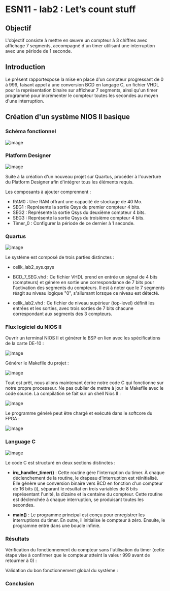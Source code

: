 <h1> ESN11 - lab2 : Let’s count stuff </h1>

**<h2> Objectif </h2>**

L'objectif consiste à mettre en œuvre un compteur à 3 chiffres avec affichage 7 segments, accompagné d'un timer utilisant une interruption avec une période de 1 seconde.

<h2> Introduction </h2>

Le présent rapportexpose la mise en place d'un compteur progressant de 0 à 999, faisant appel à une conversion BCD en langage C, un fichier VHDL pour la représentation binaire sur afficheur 7 segments, ainsi qu'un timer programmé pour incrémenter le compteur toutes les secondes au moyen d'une interruption.
<h2> Création d'un système NIOS II basique </h2>

<h3> Schéma fonctionnel </h3>

![image](https://github.com/ESN2024/celik_lab2/assets/117944504/fa0a3634-183d-40a8-bd24-1fbdd087da69)

<h3> Platform Designer </h3>

![image](https://github.com/ESN2024/celik_lab2/assets/117944504/543999b4-c638-4b7e-b1ff-b0edcc8c647c)

Suite à la création d'un nouveau projet sur Quartus, procéder à l'ouverture du Platform Designer afin d'intégrer tous les éléments requis.

Les composants à ajouter comprennent :

- RAM0 : Une RAM offrant une capacité de stockage de 40 Mo.
- SEG1 : Représente la sortie Qsys du premier compteur 4 bits.
- SEG2 : Représente la sortie Qsys du deuxième compteur 4 bits.
- SEG3 : Représente la sortie Qsys du troisième compteur 4 bits.
- Timer_0 : Configurer la période de ce dernier à 1 seconde.

<h3> Quartus </h3>

![image](https://github.com/ESN2024/celik_lab2/assets/117944504/eec8e1b0-1633-4086-bb7f-87e7aa76abe4)

Le système est composé de trois parties distinctes :

- celik_lab2_sys.qsys

- BCD_7_SEG.vhd : Ce fichier VHDL prend en entrée un signal de 4 bits (compteurs) et génère en sortie une correspondance de 7 bits pour l'activation des segments du compteurs. Il est à noter que le 7 segments réagit au niveau logique "0", s'allumant lorsque ce niveau est détecté.

- celik_lab2.vhd : Ce fichier de niveau supérieur (top-level) définit les entrées et les sorties, avec trois sorties de 7 bits chacune correspondant aux segments des 3 compteurs.

<h3> Flux logiciel du NIOS II </h3>

Ouvrir un terminal NIOS II et générer le BSP en lien avec les spécifications de la carte DE-10 :

![image](https://github.com/ESN2024/celik_lab2/assets/117944504/ebe5bc0d-e87a-4f5e-ae38-c82db2e1db4e)

Générer le Makefile du projet :

![image](https://github.com/ESN2024/celik_lab2/assets/117944504/5282a446-79ec-4683-b2ca-8feee2d1e756)

Tout est prêt, nous allons maintenant écrire notre code C qui fonctionne sur notre propre processeur. Ne pas oublier de mettre à jour le Makefile avec le code source. La compilation se fait sur un shell Nios II :

![image](https://github.com/ESN2024/celik_lab2/assets/117944504/3909ccea-5a81-4376-acb3-03f39afe25dd)

Le programme généré peut être chargé et exécuté dans le softcore du FPGA :

![image](https://github.com/ESN2024/celik_lab2/assets/117944504/cf975bec-1dbf-421a-ab79-c2db97d53171)

<h3> Language C </h3>

![image](https://github.com/ESN2024/celik_lab2/assets/117944504/85f65d89-ff4a-4552-b933-2e618be9ea0b)

Le code C est structuré en deux sections distinctes :

- **irq_handler_timer()** : Cette routine gère l'interruption du timer. À chaque déclenchement de la routine, le drapeau d'interruption est réinitialisé. Elle génère une conversion binaire vers BCD en fonction d'un compteur de 16 bits (i), séparant le résultat en trois variables de 8 bits représentant l'unité, la dizaine et la centaine du compteur. Cette routine est déclenchée à chaque interruption, se produisant toutes les secondes.

- **main()** : Le programme principal est conçu pour enregistrer les interruptions du timer. En outre, il initialise le compteur à zéro. Ensuite, le programme entre dans une boucle infinie.

<h3> Résultats </h3>

Vérification du fonctionnement du compteur sans l'utilisation du timer (cette étape vise à confirmer que le compteur atteint la valeur 999 avant de retourner à 0) :

Validation du bon fonctionnement global du système :

<h3> Conclusion </h3>

